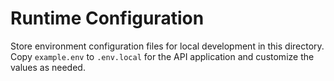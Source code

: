 # Runtime Configuration

Store environment configuration files for local development in this directory. Copy
`example.env` to `.env.local` for the API application and customize the values as needed.
